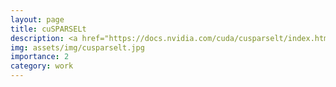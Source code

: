 ```yaml
---
layout: page
title: cuSPARSELt
description: <a href="https://docs.nvidia.com/cuda/cusparselt/index.html">Sparse Tensor Cores Matrix-Matrix Multiplication</a>
img: assets/img/cusparselt.jpg
importance: 2
category: work
---
```

